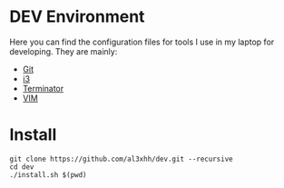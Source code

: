 # DEV Environment

Here you can find the configuration files for tools I use in my laptop for developing. They are mainly:

- [Git](https://github.com/git/git)
- [i3](https://i3wm.org/docs/userguide.html)
- [Terminator](https://terminator-gtk3.readthedocs.io/en/latest/)
- [VIM](https://github.com/vim/vim)

# Install

```
git clone https://github.com/al3xhh/dev.git --recursive
cd dev
./install.sh $(pwd)
```
